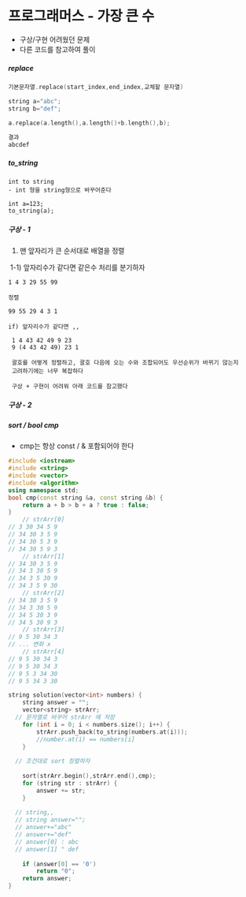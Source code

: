 # 프로그래머스 - 가장 큰 수

- 구상/구현 어려웠던 문제
- 다른 코드를 참고하여 풀이



##### replace 

```c++
기본문자열.replace(start_index,end_index,교체할 문자열)

string a="abc";
string b="def";
    
a.replace(a.length(),a.length()+b.length(),b);

결과
abcdef
```



##### to_string

```
int to string
- int 형을 string형으로 바꾸어준다

int a=123;
to_string(a);

```



##### 구상 - 1

1) 맨 앞자리가 큰 순서대로 배열을 정렬

​	1-1) 앞자리수가 같다면 같은수 처리를 분기하자

```
1 4 3 29 55 99

정렬

99 55 29 4 3 1

if) 앞자리수가 같다면 ,, 
 
 1 4 43 42 49 9 23
 9 (4 43 42 49) 23 1
 
 괄호를 어떻게 정렬하고, 괄호 다음에 오는 수와 조합되어도 우선순위가 바뀌기 않는지
 고려하기에는 너무 복잡하다
 
 구상 + 구현이 어려워 아래 코드를 참고했다
```



##### 구상 - 2

##### sort / bool cmp

- cmp는 항상 const / & 포함되어야 한다

```c++
#include <iostream>
#include <string>
#include <vector>
#include <algorithm>
using namespace std;
bool cmp(const string &a, const string &b) {
	return a + b > b + a ? true : false;
}
    // strArr[0]
// 3 30 34 5 9
// 34 30 3 5 9
// 34 30 5 3 9
// 34 30 5 9 3
    // strArr[1]
// 34 30 3 5 9
// 34 3 30 5 9
// 34 3 5 30 9
// 34 3 5 9 30
    // strArr[2]
// 34 30 3 5 9
// 34 3 30 5 9
// 34 5 30 3 9
// 34 5 30 9 3
    // strArr[3]
// 9 5 30 34 3
// ... 변화 x
    // strArr[4]
// 9 5 30 34 3
// 9 5 30 34 3 
// 9 5 3 34 30
// 9 5 34 3 30

string solution(vector<int> numbers) {
	string answer = "";
	vector<string> strArr;
  // 문자열로 바꾸어 strArr 에 저장
	for (int i = 0; i < numbers.size(); i++) {
		strArr.push_back(to_string(numbers.at(i)));
        //number.at(i) == numbers[i]
	}
  
  // 조건대로 sort 정렬하자
  
	sort(strArr.begin(),strArr.end(),cmp);
	for (string str : strArr) {
		answer += str;
	}
  
  // string,, 
  // string answer="";
  // answer+="abc"
  // answer+="def"
  // answer[0] : abc
  // answer[1] " def
  
	if (answer[0] == '0')
		return "0";
	return answer;
}
```

